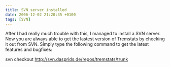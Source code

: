 ```yaml
---
title: SVN server installed
date: 2006-12-02 21:20:35 +0100
tags: [SVN]
---
```


After I had really much trouble with this, I managed to install a SVN server. Now you are always able to get the lastest version of Tremstats by checking it out from SVN. Simply type the following command to get the latest features and bugfixes:

svn checkout http://svn.dasprids.de/repos/tremstats/trunk